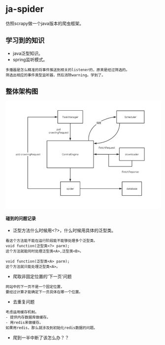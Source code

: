 # ja-spider
仿照scrapy做一个java版本的爬虫框架。


## 学习到的知识
- java泛型知识。
- spring监听模式。
```
多播器是怎么精准的将事件推送到相关的listener的，原来是经过筛选的。
筛选出相应的事件类型监听器，然后消除warning。学到了。
```



## 整体架构图
![img](./img/ja-spider-structure.png)



#### 碰到的问题记录
- 泛型方法什么时候用<?>，什么时候用具体的泛型类。
```
看这个方法能不能在运行阶段能不能够处理多个泛型类。
void function(泛型类<?> parm);
这个方法就能同时处理泛型类<A>,泛型类<B>。

void function(泛型类<A> parm);
这个方法就只能处理泛型类<A>。
```
- 爬取非固定位置的'下一页'问题
```
网站中的下一页不是一个固定位置，
要经过计算才能确定下一页具体在哪一个位置。
```
- 去重复问题
```
考虑运用缓存机制。
- 提供内存数据库做缓存。
- 用redis来做缓存。
如果用redis，那么就涉及到初始化redis数据的问题。
```

- 爬到一半中断了该怎么办？？
